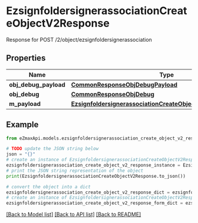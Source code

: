 # EzsignfoldersignerassociationCreateObjectV2Response

Response for POST /2/object/ezsignfoldersignerassociation

## Properties

Name | Type | Description | Notes
------------ | ------------- | ------------- | -------------
**obj_debug_payload** | [**CommonResponseObjDebugPayload**](CommonResponseObjDebugPayload.md) |  | 
**obj_debug** | [**CommonResponseObjDebug**](CommonResponseObjDebug.md) |  | [optional] 
**m_payload** | [**EzsignfoldersignerassociationCreateObjectV2ResponseMPayload**](EzsignfoldersignerassociationCreateObjectV2ResponseMPayload.md) |  | 

## Example

```python
from eZmaxApi.models.ezsignfoldersignerassociation_create_object_v2_response import EzsignfoldersignerassociationCreateObjectV2Response

# TODO update the JSON string below
json = "{}"
# create an instance of EzsignfoldersignerassociationCreateObjectV2Response from a JSON string
ezsignfoldersignerassociation_create_object_v2_response_instance = EzsignfoldersignerassociationCreateObjectV2Response.from_json(json)
# print the JSON string representation of the object
print(EzsignfoldersignerassociationCreateObjectV2Response.to_json())

# convert the object into a dict
ezsignfoldersignerassociation_create_object_v2_response_dict = ezsignfoldersignerassociation_create_object_v2_response_instance.to_dict()
# create an instance of EzsignfoldersignerassociationCreateObjectV2Response from a dict
ezsignfoldersignerassociation_create_object_v2_response_form_dict = ezsignfoldersignerassociation_create_object_v2_response.from_dict(ezsignfoldersignerassociation_create_object_v2_response_dict)
```
[[Back to Model list]](../README.md#documentation-for-models) [[Back to API list]](../README.md#documentation-for-api-endpoints) [[Back to README]](../README.md)


